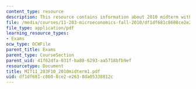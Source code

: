 ```yaml
---
content_type: resource
description: This resource contains information about 2010 midterm with answers.
file: /media/courses/11-203-microeconomics-fall-2010/df1df681c8608ce2e2638da05338812c_MIT11_203F10_2010midterm1.pdf
file_type: application/pdf
learning_resource_types:
- Exams
ocw_type: OCWFile
parent_title: Exams
parent_type: CourseSection
parent_uid: 41f62dfa-031f-ba80-6293-aa5718bfb9ef
resourcetype: Document
title: MIT11_203F10_2010midterm1.pdf
uid: df1df681-c860-8ce2-e263-8da05338812c
---
```

